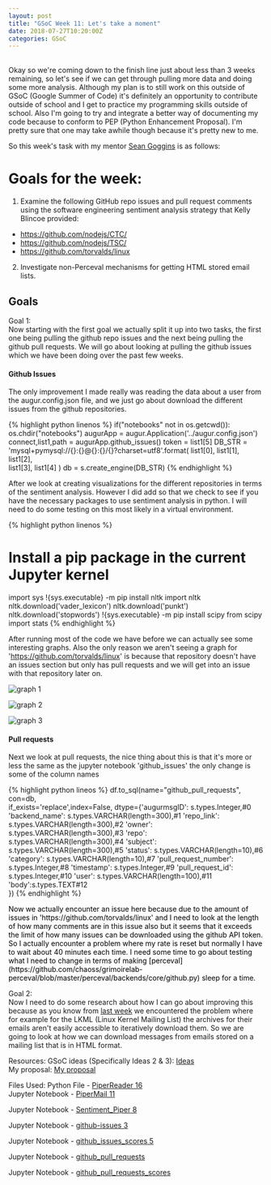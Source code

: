 ```yaml
---
layout: post
title: "GSoC Week 11: Let's take a moment"
date: 2018-07-27T10:20:00Z
categories: GSoC
---
```

<br>
Okay so we're coming down to the finish line just about less than 3 weeks remaining, so let's see if we can get through pulling more data and doing some more analysis. Although my plan is to still work on this outside of GSoC (Google Summer of Code) it's definitely an opportunity to contribute outside of school and I get to practice my programming skills outside of school. Also I'm going to try and integrate a better way of documenting my code because to conform to PEP (Python Enhancement Proposal). I'm pretty sure that one may take awhile though because it's pretty new to me.

So this week's task with my mentor [Sean Goggins](http://www.seangoggins.net/) is as follows:

# Goals for the week:
1. Examine the following GitHub repo issues and pull request comments using the software engineering sentiment analysis strategy that Kelly Blincoe provided:
- https://github.com/nodejs/CTC/
- https://github.com/nodejs/TSC/
- https://github.com/torvalds/linux
2. Investigate non-Perceval mechanisms for getting HTML stored email lists.

## Goals

Goal 1:<br>
Now starting with the first goal we actually split it up into two tasks, the first one being pulling the github repo issues and the next being pulling the github pull requests. We will go about looking at pulling the github issues which we have been doing over the past few weeks.

#### Github Issues
The only improvement I made really was reading the data about a user from the augur.config.json file, and we just go about download the different issues from the github repositories.

{% highlight python linenos %}
if("notebooks" not in os.getcwd()):
   os.chdir("notebooks")
augurApp = augur.Application('../augur.config.json')
connect,list1,path = augurApp.github_issues()
token = list1[5]
DB_STR = 'mysql+pymysql://{}:{}@{}:{}/{}?charset=utf8'.format(
           list1[0], list1[1], list1[2],\
           list1[3], list1[4]
       )
db = s.create_engine(DB_STR)
{% endhighlight %}

After we look at creating visualizations for the different repositories in terms of the sentiment analysis. However I did add so that we check to see if you have the necessary packages to use sentiment analysis in python. I will need to do some testing on this most likely in a virtual environment.

{% highlight python linenos %}
# Install a pip package in the current Jupyter kernel
import sys
!{sys.executable} -m pip install nltk
import nltk
nltk.download('vader_lexicon')
nltk.download('punkt')
nltk.download('stopwords')
!{sys.executable} -m pip install scipy
from scipy import stats
{% endhighlight %}

After running most of the code we have before we can actually see some interesting graphs. Also the only reason we aren't seeing a graph for 'https://github.com/torvalds/linux' is because that repository doesn't have an issues section but only has pull requests and we will get into an issue with that repository later on.

![graph 1](https://raw.githubusercontent.com/kmn5409/keanu-nichols/master/_includes/week_11_1.png)

![graph 2](https://raw.githubusercontent.com/kmn5409/keanu-nichols/master/_includes/week_11_2.png)

![graph 3](https://raw.githubusercontent.com/kmn5409/keanu-nichols/master/_includes/week_11_3.png)



#### Pull requests
Next we look at pull requests, the nice thing about this is that it's more or less the same as the jupyter notebook 'github_issues' the only change is some of the column names

{% highlight python lineos %}
df.to_sql(name="github_pull_requests", con=db,\
   if_exists='replace',index=False,
   dtype={'augurmsgID': s.types.Integer,#0
           'backend_name': s.types.VARCHAR(length=300),#1
           'repo_link': s.types.VARCHAR(length=300),#2
           'owner': s.types.VARCHAR(length=300),#3
           'repo': s.types.VARCHAR(length=300),#4
           'subject': s.types.VARCHAR(length=300),#5
           'status': s.types.VARCHAR(length=10),#6
           'category': s.types.VARCHAR(length=10),#7
           'pull_request_number': s.types.Integer,#8
           'timestamp': s.types.Integer,#9
           'pull_request_id': s.types.Integer,#10
           'user': s.types.VARCHAR(length=100),#11
           'body':s.types.TEXT#12             
   })
{% endhighlight %}

<a name = "here" style="color:black;text-decoration:none;">
Now we actually encounter an issue here because due to the amount of issues in 'https://github.com/torvalds/linux' and I need to look at the length of how many comments are in this issue also but it seems that it exceeds the limit of how many issues can be downloaded using the github API token. So I actually encounter a problem where my rate is reset but normally I have to wait about 40 minutes each time. I need some time to go about testing what I need to change in terms of making [perceval](https://github.com/chaoss/grimoirelab-perceval/blob/master/perceval/backends/core/github.py) sleep for a time.
</a>



Goal 2:<br>
Now I need to do some research about how I can go about improving this because as you know from [last week](https://kmn5409.github.io/keanu-nichols/gsoc/2018/07/20/gsoc-Week-10.html) we encountered the problem where for example for the LKML (Linux Kernel Mailing List) the archives for their emails aren't easily accessible to iteratively download them. So we are going to look at how we can download messages from emails stored on a mailing list that is in HTML format.




Resources:
GSoC ideas (Specifically Ideas 2 & 3): [Ideas](https://wiki.linuxfoundation.org/chaoss/gsoc-ideas)<br>
My proposal: [My proposal](https://github.com/kmn5409/chaoss-microtasks/blob/master/GSoC-2018-Keanu-Nichols-CHAOSS-proposal.pdf)


Files Used:
Python File - [PiperReader 16](https://github.com/kmn5409/GSoC_CHAOSS/blob/master/Augur/Perceval/PiperReader%2016.py)<br>
Jupyter Notebook - [PiperMail 11](https://github.com/kmn5409/GSoC_CHAOSS/blob/master/Augur/Perceval/PiperMail%2011.ipynb)

Jupyter Notebook - [Sentiment_Piper 8](https://github.com/kmn5409/GSoC_CHAOSS/blob/master/Augur/Perceval/NLP/Sentiment_Piper%208.ipynb)


Jupyter Notebook - [github-issues 3](https://github.com/kmn5409/GSoC_CHAOSS/blob/master/Augur/Perceval/github-issues%203.ipynb)

Jupyter Notebook - [github_issues_scores 5](https://github.com/kmn5409/GSoC_CHAOSS/blob/master/Augur/Perceval/github_issues_scores%205.ipynb)

Jupyter Notebook - [github_pull_requests](https://github.com/kmn5409/GSoC_CHAOSS/blob/master/Augur/Perceval/github_pull_requests.ipynb)

Jupyter Notebook - [github_pull_requests_scores](https://github.com/kmn5409/GSoC_CHAOSS/blob/master/Augur/Perceval/github_pull_requests.ipynb)


